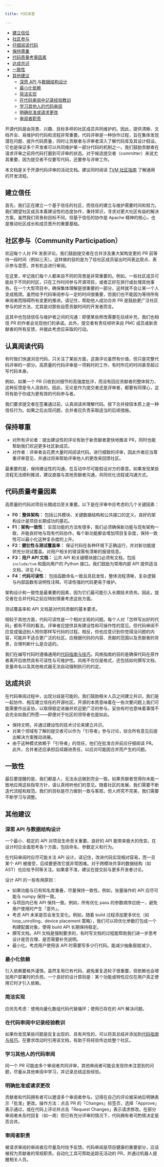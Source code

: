 ```yaml
---

title: 代码审查

---
```


* [建立信任](https://tvm.hyper.ai/docs/about/contribute/code_review#%E5%BB%BA%E7%AB%8B%E4%BF%A1%E4%BB%BB)
* [社区参与](https://tvm.hyper.ai/docs/about/contribute/code_review#%E7%A4%BE%E5%8C%BA%E5%8F%82%E4%B8%8Ecommunity-participation)
* [仔细阅读代码](https://tvm.hyper.ai/docs/about/contribute/code_review#%E8%AE%A4%E7%9C%9F%E9%98%85%E8%AF%BB%E4%BB%A3%E7%A0%81)
* [保持尊重](https://tvm.hyper.ai/docs/about/contribute/code_review#%E4%BF%9D%E6%8C%81%E5%B0%8A%E9%87%8D)
* [代码质量考量因素](https://tvm.hyper.ai/docs/about/contribute/code_review#%E4%BB%A3%E7%A0%81%E8%B4%A8%E9%87%8F%E8%80%83%E9%87%8F%E5%9B%A0%E7%B4%A0)
* [达成共识](https://tvm.hyper.ai/docs/about/contribute/code_review#%E4%BB%A3%E7%A0%81%E8%B4%A8%E9%87%8F%E8%80%83%E9%87%8F%E5%9B%A0%E7%B4%A0)
* [一致性](https://tvm.hyper.ai/docs/about/contribute/code_review#%E4%B8%80%E8%87%B4%E6%80%A7)
* [其他建议](https://tvm.hyper.ai/docs/about/contribute/code_review#%E5%85%B6%E4%BB%96%E5%BB%BA%E8%AE%AE)
   * [深思 API ](https://tvm.hyper.ai/docs/about/contribute/code_review#%E6%B7%B1%E6%80%9D-api-%E4%B8%8E%E6%95%B0%E6%8D%AE%E7%BB%93%E6%9E%84%E8%AE%BE%E8%AE%A1)与[数据结构设计](https://tvm.hyper.ai/docs/about/contribute/code_review#%E6%B7%B1%E6%80%9D-api-%E4%B8%8E%E6%95%B0%E6%8D%AE%E7%BB%93%E6%9E%84%E8%AE%BE%E8%AE%A1)
   * [最小化依赖](https://tvm.hyper.ai/docs/about/contribute/code_review#%E6%9C%80%E5%B0%8F%E5%8C%96%E4%BE%9D%E8%B5%96)
   * [简洁实现](https://tvm.hyper.ai/docs/about/contribute/code_review#%E7%AE%80%E6%B4%81%E5%AE%9E%E7%8E%B0)
   * [在代码审阅中记录经验教训](https://tvm.hyper.ai/docs/about/contribute/code_review#%E5%9C%A8%E4%BB%A3%E7%A0%81%E5%AE%A1%E9%98%85%E4%B8%AD%E8%AE%B0%E5%BD%95%E7%BB%8F%E9%AA%8C%E6%95%99%E8%AE%AD)
   * [学习其他人的代码审阅](https://tvm.hyper.ai/docs/about/contribute/code_review#%E5%AD%A6%E4%B9%A0%E5%85%B6%E4%BB%96%E4%BA%BA%E7%9A%84%E4%BB%A3%E7%A0%81%E5%AE%A1%E9%98%85)
   * [明确批准或请求更改](https://tvm.hyper.ai/docs/about/contribute/code_review#%E6%98%8E%E7%A1%AE%E6%89%B9%E5%87%86%E6%88%96%E8%AF%B7%E6%B1%82%E6%9B%B4%E6%94%B9)
   * [审阅者职责](https://tvm.hyper.ai/docs/about/contribute/code_review#%E5%AE%A1%E9%98%85%E8%80%85%E8%81%8C%E8%B4%A3)



开源代码是由背景、兴趣、目标多样的社区成员共同维护的。因此，提供清晰、文档齐全、易维护的代码和流程非常重要。代码评审是一种协作过程，旨在集体发现潜在问题、提升代码质量，同时让贡献者与评审者深入了解代码库及其设计假设。它也是保证多个开发者可以共同维护某一部分代码的机制之一。我们鼓励贡献者在请求评审之前将代码打磨到可评审的状态。对于候选提交者（committer）来说尤其重要，因为提交者不仅要写代码，还要参与评审工作。


本文档是关于开源代码评审的活动文档。建议同时阅读 [TVM 社区指南](https://tvm.hyper.ai/docs/about/contribute/TVM-Community-community/) 了解通用的开发流程。


## 建立信任

首先，我们正在建立一个基于信任的社区，而信任的建立与维护需要时间和努力。我们期望社区成员本着建设性的态度协作，秉持常识，寻求对更大社区有益的解决方案。虽然我们背景和目标不同，但基于信任的协作是 Apache 精神的核心，也是推动社区成长和成员晋升的重要基础。


## 社区参与（Community Participation）

欢迎每个人对 PR 发表评论。我们鼓励提交者在合并涉及重大架构变更的 PR 前等待一段时间（例如三天）。这样做的目的是为了给社区成员留出时间表达观点、表示参与意愿，并有机会进行审阅。


在这里，牢记我们每个人都来自不同的背景是非常重要的。例如，一些社区成员可能处于不同的时区，只在工作时间参与开源项目，或者正好在旅行或处理其他事务。在一个大型项目中，确保集体理解是很重要的一部分，这样就不会让某一个人变成瓶颈。虽然给予代码审阅参与一定的时间很重要，但我们也不能因为等待所有审阅者而阻碍所有变更的推进。请记住，帮助他人成功合并 PR 是鼓励更广泛社区参与的好方法，尤其是对那些自愿贡献时间的开发者而言。


这其中也包括信任与维护者之间的沟通：即便某些修改需要在后续补充，我们也相信 PR 的作者会兑现他们的承诺。此外，提交者有责任倾听来自 PMC 成员或新贡献者的所有反馈，并据此考虑应采取的行动。

## 认真阅读代码

有时我们快速浏览代码，只关注了某些方面，这类评论虽然有价值，但只是完整代码评审的一部分。高质量的代码评审是一项耗时的工作，有时所花的时间甚至超过写代码本身。


例如，如果一个 PR 只收到对细节的高强度批评，而没有回应贡献者的整体努力，这种反馈是令人沮丧的。因此，无论是作为提交者还是评审者，都要有同理心，这将有助于你成为更有效的代码参与者。


我们要求提交者在签署通过前，认真阅读并理解代码。按下合并按钮本质上是一种信任行为。如果之后出现问题，合并者应负责采取适当的后续措施。

## 保持尊重
*  对所有评论者：提出建设性的评论有助于新贡献者更快地推进 PR，同时也能帮助我们欢迎更多社区新成员。 
*  对作者：评审者会花费大量时间阅读代码，进行细致的评审，因此作者应当尊重评审意见，并通过将来帮助评审他人的更改来回馈社区。


最重要的是，保持建设性的沟通，在互动中尽可能假设对方的善意。如果发现某些流程无法顺利推进，建议直接与其他贡献者沟通，共同优化流程或沟通方式。


## 代码质量考量因素

高质量的代码对项目长期成功至关重要。以下是在评审中应考虑的几个关键因素：
* **F0：整体架构：** 包括公共模块、关键数据结构和公共接口的定义。良好的架构设计是项目长期成功的基石。 
*  **F1：架构一致性：** 实现功能的方法有很多，我们必须确保新功能与现有架构一致，并能良好地与现有代码协作。每个新功能都会增加项目复杂度，保持一致性可以最小化这种复杂度的上升。 
*  **F2：健壮性与测试覆盖率：** 保证代码在各种环境下正确运行，并对新功能提供充分测试覆盖。对用户相关的错误需有清晰的报错信息。 
*  **F3：用户 API 文档：** 公共 API 和关键模块接口必须有文档，包括 `include/tvm` 和面向用户的 Python 接口。我们鼓励为常用内部 API 提供适当文档，详见 F4。 
*  **F4：代码可读性：** 包括函数命名一致且具启发性，整体流程清晰，复杂逻辑与内部函数有说明性注释。可读性强的代码更易于维护。


架构设计和一致性是最重要的因素，因为它们最可能引入长期技术债务。因此，提交者在合并代码之前应特别慎重考虑这些方面。


测试覆盖率和 API 文档是对代码贡献的基本要求。


相较于其他方面，代码可读性是一个相对主观的问题。每个人对「怎样写出好的代码」都有不同的看法。评审者应提供具有建设性和可操作性的意见。但代码审阅不应变成强迫别人照你那样写代码的过程。相反，你也应意识到你觉得没问题的内容，可能并不适合更广泛的社区。应根据代码的内容、贡献的范围以及贡献者的背景，合理判断什么是合适的。


我们在编写代码时遵循通用的[代码指南与技巧](https://tvm.hyper.ai/docs/about/contribute/code_guide_and_Tips)。风格指南的目的是确保代码在原作者离开后依然具有可读性与可维护性。风格不仅仅是格式，还包括如何撰写文档、变量命名以及其他格式器无法自动强制执行的约定。

## 达成共识

在代码审阅过程中，出现分歧是可能的。我们鼓励相关人员之间建立共识。我们是一起协作、相互建立信任的开源社区。开源的本质意味着在一些次要问题上我们可能需要作出妥协，以取得稳定进展并欢迎更广泛的参与。妥协有时也意味着事情不会完全如我们所愿——即便对于社区的领导者也是如此。
* 保持文明，并通过建设性的技术讨论来建立共识。 
*  对某个领域有了解的提交者可以作为「引导者」参与讨论，综合所有意见后提出解决方案推动进展。 
*  由于这种模式依赖于「引导者」的信任，他们在批准合并前应仔细阅读 PR。此外，合并者还应承担后续跟进责任，以应对可能因合并而产生的问题。


## 一致性

最后要提醒的是，我们都是人，无法永远做到完全一致。如果贡献者觉得你未能一致地应用这些指导方针，请认真倾听他们的意见。随着社区的发展，我们需要不断迭代流程和规范。我们的目标是尽力做到一致与客观，但人终究不完美，我们需要不断学习与调整。


## 其他建议


### 深思 API 与数据结构设计

一个最小、稳定的 API 对项目生命至关重要。良好的 API 能带来极大的改变。在设计时应全面思考各个方面，包括命名、参数定义和行为。


在代码审阅时应尽可能关注 API 设计。请记住，改进代码实现相对容易，而一旦某个 API 被接受，后续要更改它就非常困难。对于跨模块共享的数据结构（如 AST）也应给予同等关注。如果拿不准，建议在提交前与更多开发者讨论。


设计 API 的一些有用原则：
*  如果功能与已有知名库重叠，尽量保持一致性。例如，张量操作的 API 应尽可能与 numpy 保持一致。 
* 与项目内已有 API 保持一致。例如，所有优化 pass 的参数顺序应统一，避免用户使用时产生「意外」。 
* 考虑 API 未来是否会发生变化。例如，随着 build 过程添加更多优化（如 loop_unrolling、device placement 策略），我们可以将优化参数打包成一个构建配置对象，使得 build API 长期保持稳定。 
* 撰写文档。API 文档是强制要求的，有时写文档的过程能帮助我们进一步思考设计是否合理、是否需要补充说明。 
* 最小化。考虑用户使用该 API 时需要写多少行代码。能减少抽象层就减少。

### 

### 最小化依赖

引入依赖要格外谨慎。虽然复用已有代码、避免重复造轮子很重要，但依赖也会增加用户部署时的负担。一个良好的设计原则是：某个功能或特性应仅在用户真正使用它时才引入依赖。

### 

### 简洁实现

应优先考虑：使用向量化数组代码代替循环；使用已存在的 API 解决问题。

### 

### 在代码审阅中记录经验教训

如果你发现某些问题是反复出现的、具有共性的，可以将其总结并添加到[代码指南与技巧](https://tvm.apache.org/docs/contribute/code_guide.html#code-guide)。在要求改动时引用该文档，有助于将经验传达给整个社区。

### 

### 学习其他人的代码审阅

同一个 PR 可能由多个审阅者共同评审，其他审阅者可能会发现你未注意到的问题，尽量从其他审阅中学习，并记录总结这些经验。

### 

### 明确批准或请求更改

贡献者和代码拥有者可以邀请多个审阅者参与。记得在自己的评论被采纳后明确表示「批准」更改。操作方法：点击 PR 的「Changes」标签页，选择「Approve」表示通过，或在代码上评论并点击「Request Changes」表示请求修改。在部分审阅者未及时回复（如一周）但已有充分评审的情况下，代码拥有者可酌情决定是否合并。

### 

### 审阅者职责

被请求审阅的审阅者应尽量及时给予反馈。代码审阅是项目健康的重要部分，应该被视为贡献者的常规职责。自动化工具可帮助追踪无活动的 PR，并通过机器人提醒相关人员。

